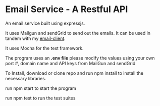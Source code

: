 
# Email Service - A Restful API


An email service built using expressjs. 

It uses Mailgun and sendGrid to send out the emails. It can be used in tandem with my <a href="https://github.com/ctgarma/email-client">email-client</a>.

It uses Mocha for the test framework. 

The program uses an <strong>.env file</strong> please modify the values using your own port #, domain name and API keys from MailGun and sendGrid



To Install, download or clone repo and run npm install to install the necessary libraries.

run npm start to start the program

run npm test to run the test suites


